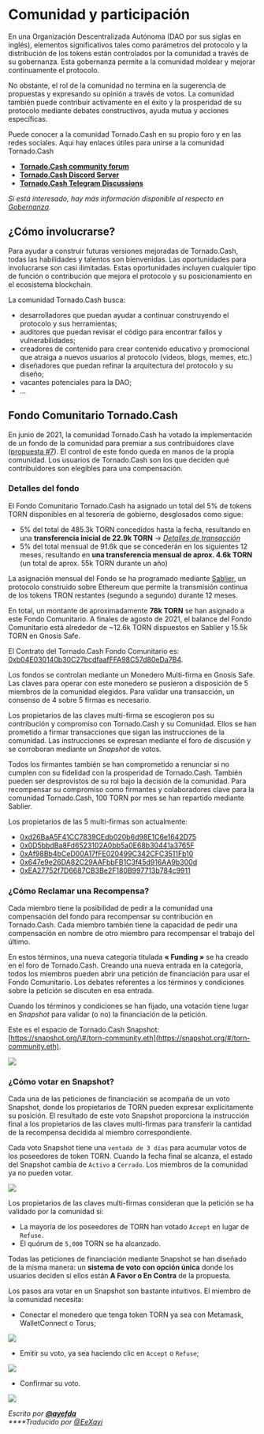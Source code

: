 # Comunidad y participación

En una Organización Descentralizada Autónoma \(DAO por sus siglas en inglés\), elementos significativos tales como parámetros del protocolo y la distribución de los tokens están controlados por la comunidad a través de su gobernanza. Esta gobernanza permite a la comunidad moldear y mejorar continuamente el protocolo.

No obstante, el rol de la comunidad no termina en la sugerencia de propuestas y expresando su opinión a través de votos. La comunidad también puede contribuir activamente en el éxito y la prosperidad de su protocolo mediante debates constructivos, ayuda mutua y acciones específicas.

Puede conocer a la comunidad Tornado.Cash en su propio foro y en las redes sociales. Aqui hay enlaces útiles para unirse a la comunidad Tornado.Cash

* [**Tornado.Cash community forum**](https://torn.community/)
* [**Tornado.Cash Discord Server**](https://discord.com/invite/TFDrM8K42j)
* [**Tornado.Cash Telegram Discussions**](https://t.me/TornadoCashOfficial)

_Si está interesado, hay más información disponible al respecto en_ [_Gobernanza_](https://docs.tornado.cash/v/es/governance)_._

## ¿Cómo involucrarse?

Para ayudar a construir futuras versiones mejoradas de Tornado.Cash, todas las habilidades y talentos son bienvenidas. Las oportunidades para involucrarse son casi ilimitadas. Estas oportunidades incluyen cualquier tipo de función o contribución que mejora el protocolo y su posicionamiento en el ecosistema blockchain.

La comunidad Tornado.Cash busca:

* desarrolladores que puedan ayudar a continuar construyendo el protocolo y sus herramientas;
* auditores que puedan revisar el código para encontrar fallos y vulnerabilidades;
* creadores de contenido para crear contenido educativo y promocional que atraiga a nuevos usuarios al protocolo \(videos, blogs, memes, etc.\)
* diseñadores que puedan refinar la arquitectura del protocolo y su diseño;
* vacantes potenciales para la DAO;
* ...

## Fondo Comunitario Tornado.Cash

En junio de 2021, la comunidad Tornado.Cash ha votado la implementación de un fondo de la comunidad para premiar a sus contribuidores clave \([propuesta \#7](https://app.tornado.cash/governance/7)\). El control de este fondo queda en manos de la propia comunidad. Los usuarios de Tornado.Cash son los que deciden qué contribuidores son elegibles para una compensación.

### Detalles del fondo

El Fondo Comunitario Tornado.Cash ha asignado un total del 5% de tokens TORN disponibles en al tesorería de gobierno, desglosados como sigue:

* 5% del total de 485.3k TORN concedidos hasta la fecha, resultando en una **transferencia inicial de 22.9k TORN** _-&gt;_ [_Detalles de transacción_](https://etherscan.io/tx/0xbe95f4268df2023d9ef234c1eedbb597b99e4c6e7d396d8f521ee482a1d93d47)
* 5% del total mensual de 91.6k que se concederán en los siguientes 12 meses, resultando en **una transferencia mensual de aprox. 4.6k TORN** \(un total de aprox. 55k TORN durante un año\)

La asignación mensual del Fondo se ha programado mediante [Sablier](https://sablier.finance/), un protocolo construido sobre Ethereum que permite la transmisión continua de los tokens TRON restantes \(segundo a segundo\) durante 12 meses.

En total, un montante de aproximadamente **78k TORN** se han asignado a este Fondo Comunitario. A finales de agosto de 2021, el balance del Fondo Comunitario está alrededor de ~12.6k TORN dispuestos en Sablier y 15.5k TORN en Gnosis Safe.

El Contrato del Tornado.Cash Fondo Comunitario es:[ 0xb04E030140b30C27bcdfaafFFA98C57d80eDa7B4](https://gnosis-safe.io/app/#/safes/0xb04E030140b30C27bcdfaafFFA98C57d80eDa7B4/balances).

Los fondos se controlan mediante un Monedero Multi-firma en Gnosis Safe. Las claves para operar con este monedero se pusieron a disposición de 5 miembros de la comunidad elegidos. Para validar una transacción, un consenso de 4 sobre 5 firmas es necesario.

Los propietarios de las claves multi-firma se escogieron pos su contribución y compromiso con Tornado.Cash y su Comunidad. Ellos se han prometido a firmar transacciones que sigan las instrucciones de la comunidad. Las instrucciones se expresan mediante el foro de discusión y se corroboran mediante un _Snapshot_ de votos.

Todos los firmantes también se han comprometido a renunciar si no cumplen con su fidelidad con la prosperidad de Tornado.Cash. También pueden ser desprovistos de su rol bajo la decisión de la comunidad. Para recompensar su compromiso como firmantes y colaboradores clave para la comunidad Tornado.Cash, 100 TORN por mes se han repartido mediante Sablier.

Los propietarios de las 5 multi-firmas son actualmente:

* [0xd26BaA5F41CC7839CEdb020b6d98E1C6e1642D75](https://etherscan.io/address/0xd26BaA5F41CC7839CEdb020b6d98E1C6e1642D75)
* [0x0D5bbdBa8Fd6523102A0bb5a0E68b30441a3765F](https://etherscan.io/address/0x0D5bbdBa8Fd6523102A0bb5a0E68b30441a3765F)
* [0xAf98Bb4bCeD00A17fFE020499C342CFC3511Fb10](https://etherscan.io/address/0xAf98Bb4bCeD00A17fFE020499C342CFC3511Fb10)
* [0x647e9e26DA82C29AAFbbFB1C3f45d916AA9b300d](https://etherscan.io/address/0x647e9e26DA82C29AAFbbFB1C3f45d916AA9b300d)
* [0xEA27752f7D6687CB3Be2F180B997713b784c9911](https://etherscan.io/address/0xEA27752f7D6687CB3Be2F180B997713b784c9911)

### 

### ¿Cómo Reclamar una Recompensa?

Cada miembro tiene la posibilidad de pedir a la comunidad una compensación del fondo para recompensar su contribución en Tornado.Cash. Cada miembro también tiene la capacidad de pedir una compensación en nombre de otro miembro para recompensar el trabajo del último.

En estos términos, una nueva categoría titulada **« Funding »** se ha creado en el foro de Tornado.Cash. Creando una nueva entrada en la categoría, todos los miembros pueden abrir una petición de financiación para usar el Fondo Comunitario. Los debates referentes a los términos y condiciones sobre la petición se discuten en esa entrada.

Cuando los términos y condiciones se han fijado, una votación tiene lugar en _Snapshot_ para validar \(o no\) la financiación de la petición.

Este es el espacio de Tornado.Cash Snapshot: [https://snapshot.org/\#/torn-community.eth](https://snapshot.org/#/torn-community.eth).

![](.gitbook/assets/page-daccueil.png)

### ¿Cómo votar en Snapshot?

Cada una de las peticiones de financiación se acompaña de un voto Snapshot, donde los propietarios de TORN pueden expresar explícitamente su posición. El resultado de este voto Snapshot proporciona la instrucción final a los propietarios de las claves multi-firmas para transferir la cantidad de la recompensa decidida al miembro correspondiente.

Cada voto Snapshot tiene una `ventada de 3 días` para acumular votos de los poseedores de token TORN. Cuando la fecha final se alcanza, el estado del Snapshot cambia de `Activo` a `Cerrado`. Los miembros de la comunidad ya no pueden votar.

![](.gitbook/assets/time-window.png)

Los propietarios de las claves multi-firmas consideran que la petición se ha validado por la comunidad si:

* La mayoría de los poseedores de TORN han votado `Accept` en lugar de `Refuse`.
* El quórum de `5,000` TORN se ha alcanzado.

Todas las peticiones de financiación mediante Snapshot se han diseñado de la misma manera: un **sistema de voto con opción única** donde los usuarios deciden si ellos están **A Favor o En Contra** de la propuesta.

Los pasos ara votar en un Snapshot son bastante intuitivos. El miembro de la comunidad necesita:

* Conectar el monedero que tenga token TORN ya sea con Metamask, WalletConnect o Torus;

![](.gitbook/assets/connect-wallet.png)

* Emitir su voto, ya sea haciendo clic en `Accept` o `Refuse`;

![](.gitbook/assets/cast-the-vote.png)

* Confirmar su voto.

![](.gitbook/assets/confirm-the-vote.png)

_Escrito por_ [_**@ayefda**_](https://torn.community/u/ayefda)  
_****Traducido por_ [_@EeXavi_](https://twitter.com/EeXavi?s=09)

